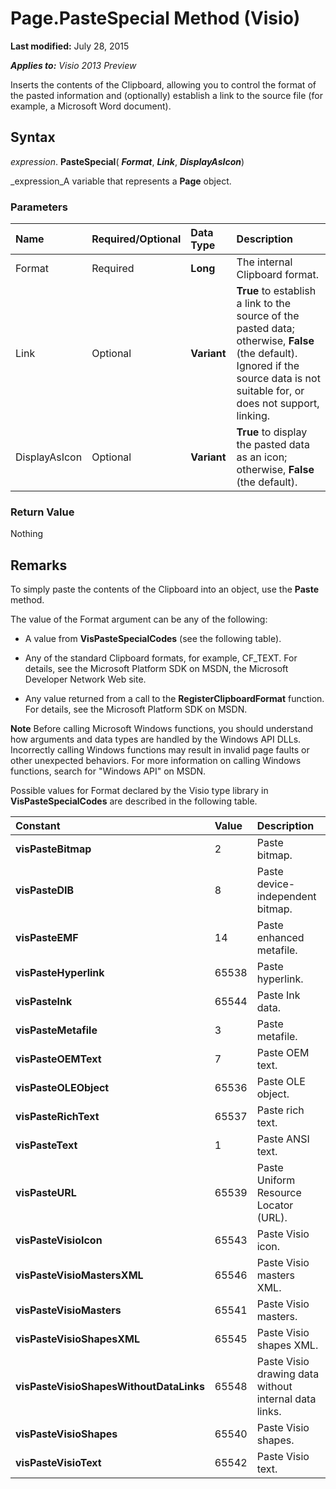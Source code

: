 
# Page.PasteSpecial Method (Visio)

 **Last modified:** July 28, 2015

 _**Applies to:** Visio 2013 Preview_

Inserts the contents of the Clipboard, allowing you to control the format of the pasted information and (optionally) establish a link to the source file (for example, a Microsoft Word document).


## Syntax

 _expression_. **PasteSpecial**( **_Format_**,  **_Link_**,  **_DisplayAsIcon_**)

 _expression_A variable that represents a  **Page** object.


### Parameters



|**Name**|**Required/Optional**|**Data Type**|**Description**|
|:-----|:-----|:-----|:-----|
|Format|Required| **Long**|The internal Clipboard format.|
|Link|Optional| **Variant**| **True** to establish a link to the source of the pasted data; otherwise, **False** (the default). Ignored if the source data is not suitable for, or does not support, linking.|
|DisplayAsIcon|Optional| **Variant**| **True** to display the pasted data as an icon; otherwise, **False** (the default).|

### Return Value

Nothing


## Remarks

To simply paste the contents of the Clipboard into an object, use the  **Paste** method.

The value of the Format argument can be any of the following:




- A value from  **VisPasteSpecialCodes** (see the following table).
    
- Any of the standard Clipboard formats, for example, CF_TEXT. For details, see the Microsoft Platform SDK on MSDN, the Microsoft Developer Network Web site.
    
- Any value returned from a call to the  **RegisterClipboardFormat** function. For details, see the Microsoft Platform SDK on MSDN.
    





 **Note**  Before calling Microsoft Windows functions, you should understand how arguments and data types are handled by the Windows API DLLs. Incorrectly calling Windows functions may result in invalid page faults or other unexpected behaviors. For more information on calling Windows functions, search for "Windows API" on MSDN.

Possible values for Format declared by the Visio type library in **VisPasteSpecialCodes** are described in the following table.



|**Constant**|**Value**|**Description**|
|:-----|:-----|:-----|
| **visPasteBitmap**|2|Paste bitmap.|
| **visPasteDIB**|8|Paste device-independent bitmap.|
| **visPasteEMF**|14|Paste enhanced metafile.|
| **visPasteHyperlink**|65538|Paste hyperlink.|
| **visPasteInk**|65544|Paste Ink data.|
| **visPasteMetafile**|3|Paste metafile.|
| **visPasteOEMText**|7|Paste OEM text.|
| **visPasteOLEObject**|65536|Paste OLE object.|
| **visPasteRichText**|65537|Paste rich text.|
| **visPasteText**|1|Paste ANSI text.|
| **visPasteURL**|65539|Paste Uniform Resource Locator (URL).|
| **visPasteVisioIcon**|65543|Paste Visio icon.|
| **visPasteVisioMastersXML**|65546|Paste Visio masters XML.|
| **visPasteVisioMasters**|65541|Paste Visio masters.|
| **visPasteVisioShapesXML**|65545|Paste Visio shapes XML.|
| **visPasteVisioShapesWithoutDataLinks**|65548|Paste Visio drawing data without internal data links.|
| **visPasteVisioShapes**|65540|Paste Visio shapes.|
| **visPasteVisioText**|65542|Paste Visio text.|
